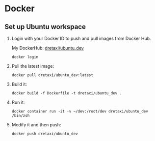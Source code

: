 # Docker

## Set up Ubuntu workspace

1. Login with your Docker ID to push and pull images from Docker Hub.

    My DockerHub: [dretaxi/ubuntu_dev](https://hub.docker.com/r/dretaxi/ubuntu_dev)

       docker login

2. Pull the latest image:

       docker pull dretaxi/ubuntu_dev:latest
      
3. Build it:

       docker build -f Dockerfile -t dretaxi/ubuntu_dev .
      
4. Run it:
      
       docker container run -it -v ~/dev:/root/dev dretaxi/ubuntu_dev /bin/zsh
       
5. Modify it and then push:

       docker push dretaxi/ubuntu_dev



      
